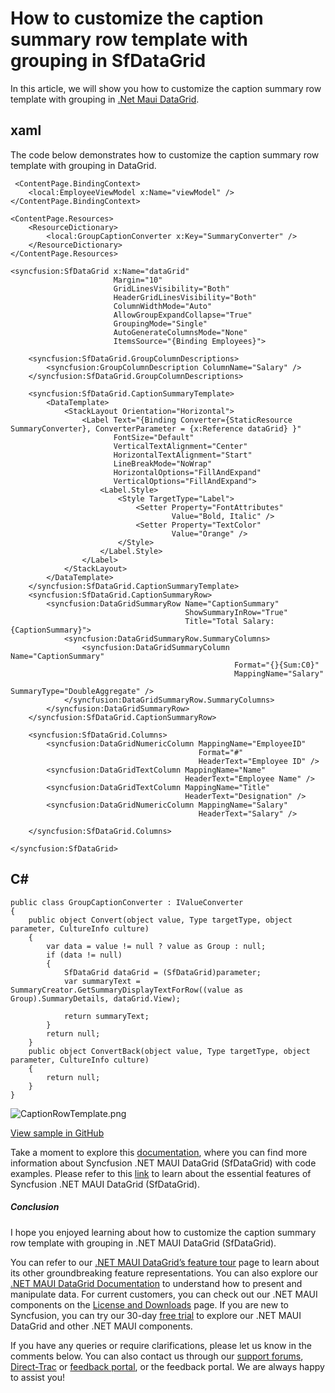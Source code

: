 # How to customize the caption summary row template with grouping in SfDataGrid
In this article, we will show you how to customize the caption summary row template with grouping in [.Net Maui DataGrid](https://www.syncfusion.com/maui-controls/maui-datagrid).

## xaml
The code below demonstrates how to customize the caption summary row template with grouping in DataGrid.
```
 <ContentPage.BindingContext>
    <local:EmployeeViewModel x:Name="viewModel" />
</ContentPage.BindingContext>

<ContentPage.Resources>
    <ResourceDictionary>
        <local:GroupCaptionConverter x:Key="SummaryConverter" />
    </ResourceDictionary>
</ContentPage.Resources>

<syncfusion:SfDataGrid x:Name="dataGrid"
                       Margin="10"
                       GridLinesVisibility="Both"
                       HeaderGridLinesVisibility="Both"
                       ColumnWidthMode="Auto"
                       AllowGroupExpandCollapse="True"
                       GroupingMode="Single"
                       AutoGenerateColumnsMode="None"
                       ItemsSource="{Binding Employees}">

    <syncfusion:SfDataGrid.GroupColumnDescriptions>
        <syncfusion:GroupColumnDescription ColumnName="Salary" />
    </syncfusion:SfDataGrid.GroupColumnDescriptions>

    <syncfusion:SfDataGrid.CaptionSummaryTemplate>
        <DataTemplate>
            <StackLayout Orientation="Horizontal">
                <Label Text="{Binding Converter={StaticResource SummaryConverter}, ConverterParameter = {x:Reference dataGrid} }"
                       FontSize="Default"
                       VerticalTextAlignment="Center"
                       HorizontalTextAlignment="Start"
                       LineBreakMode="NoWrap"
                       HorizontalOptions="FillAndExpand"
                       VerticalOptions="FillAndExpand">
                    <Label.Style>
                        <Style TargetType="Label">
                            <Setter Property="FontAttributes"
                                    Value="Bold, Italic" />
                            <Setter Property="TextColor"
                                    Value="Orange" />
                        </Style>
                    </Label.Style>
                </Label>
            </StackLayout>
        </DataTemplate>
    </syncfusion:SfDataGrid.CaptionSummaryTemplate>
    <syncfusion:SfDataGrid.CaptionSummaryRow>
        <syncfusion:DataGridSummaryRow Name="CaptionSummary"
                                       ShowSummaryInRow="True"
                                       Title="Total Salary: {CaptionSummary}">
            <syncfusion:DataGridSummaryRow.SummaryColumns>
                <syncfusion:DataGridSummaryColumn Name="CaptionSummary"
                                                  Format="{}{Sum:C0}"
                                                  MappingName="Salary"
                                                  SummaryType="DoubleAggregate" />
            </syncfusion:DataGridSummaryRow.SummaryColumns>
        </syncfusion:DataGridSummaryRow>
    </syncfusion:SfDataGrid.CaptionSummaryRow>

    <syncfusion:SfDataGrid.Columns>
        <syncfusion:DataGridNumericColumn MappingName="EmployeeID"
                                          Format="#"
                                          HeaderText="Employee ID" />
        <syncfusion:DataGridTextColumn MappingName="Name"
                                       HeaderText="Employee Name" />
        <syncfusion:DataGridTextColumn MappingName="Title"
                                       HeaderText="Designation" />
        <syncfusion:DataGridNumericColumn MappingName="Salary"
                                          HeaderText="Salary" />

    </syncfusion:SfDataGrid.Columns>

</syncfusion:SfDataGrid>
``` 

## C#
```
public class GroupCaptionConverter : IValueConverter
{
    public object Convert(object value, Type targetType, object parameter, CultureInfo culture)
    {
        var data = value != null ? value as Group : null;
        if (data != null)
        {
            SfDataGrid dataGrid = (SfDataGrid)parameter;
            var summaryText = SummaryCreator.GetSummaryDisplayTextForRow((value as Group).SummaryDetails, dataGrid.View);

            return summaryText;
        }
        return null;
    }
    public object ConvertBack(object value, Type targetType, object parameter, CultureInfo culture)
    {
        return null;
    }
}
```

 ![CaptionRowTemplate.png](https://support.syncfusion.com/kb/agent/attachment/inline?token=eyJhbGciOiJodHRwOi8vd3d3LnczLm9yZy8yMDAxLzA0L3htbGRzaWctbW9yZSNobWFjLXNoYTI1NiIsInR5cCI6IkpXVCJ9.eyJpZCI6IjMzNTcyIiwib3JnaWQiOiIzIiwiaXNzIjoic3VwcG9ydC5zeW5jZnVzaW9uLmNvbSJ9.W74uVefc2xbsWd2e_b1rMh6CoUIupQpMoFVYVYDuXC4)

[View sample in GitHub](https://github.com/SyncfusionExamples/How-to-customize-the-caption-summary-row-template-with-grouping-in-SfDataGrid)

Take a moment to explore this [documentation](https://help.syncfusion.com/maui/datagrid/overview), where you can find more information about Syncfusion .NET MAUI DataGrid (SfDataGrid) with code examples. Please refer to this [link](https://www.syncfusion.com/maui-controls/maui-datagrid) to learn about the essential features of Syncfusion .NET MAUI DataGrid (SfDataGrid).
 
##### Conclusion
 
I hope you enjoyed learning about how to customize the caption summary row template with grouping in .NET MAUI DataGrid (SfDataGrid).
 
You can refer to our [.NET MAUI DataGrid’s feature tour](https://www.syncfusion.com/maui-controls/maui-datagrid) page to learn about its other groundbreaking feature representations. You can also explore our [.NET MAUI DataGrid Documentation](https://help.syncfusion.com/maui/datagrid/getting-started) to understand how to present and manipulate data. 
For current customers, you can check out our .NET MAUI components on the [License and Downloads](https://www.syncfusion.com/sales/teamlicense) page. If you are new to Syncfusion, you can try our 30-day [free trial](https://www.syncfusion.com/downloads/maui) to explore our .NET MAUI DataGrid and other .NET MAUI components.
 
If you have any queries or require clarifications, please let us know in the comments below. You can also contact us through our [support forums](https://www.syncfusion.com/forums), [Direct-Trac](https://support.syncfusion.com/create) or [feedback portal](https://www.syncfusion.com/feedback/maui?control=sfdatagrid), or the feedback portal. We are always happy to assist you!